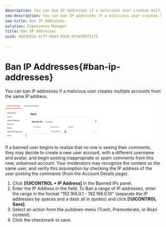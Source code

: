 ```yaml
---
description: You can ban IP addresses if a malicious user creates multiple accounts from the same IP address.
seo-description: You can ban IP addresses if a malicious user creates multiple accounts from the same IP address.
seo-title: Ban IP Addresses
solution: Experience Manager
title: Ban IP Addresses
uuid: 4d21b53e-4cf7-4da3-8910-9716709721f5

---
```


# Ban IP Addresses{#ban-ip-addresses}

You can ban IP addresses if a malicious user creates multiple accounts from the same IP address.

 ![](assets/Bans-1024x239.png)

If a banned user begins to realize that no one is seeing their comments, they may decide to create a new user account, with a different username and avatar, and begin posting inappropriate or spam comments from this new, unbanned account. Your moderators may recognize the content as the same user, and verify this assumption by checking the IP address of the user posting the comments (from the Account Details page).

1. Click **[!UICONTROL + IP Address]** in the Banned IPs panel.
1. Enter the IP Address in the field. To Ban a range of IP addresses, enter the range in the format “192.168.0.1 - 192.168.0.10” (separate the IP addresses by spaces and a dash all in quotes) and click **[!UICONTROL Save]**.
1. Select an action from the pulldown menu (Trash, Premoderate, or Bozo content).
1. Click the checkmark to save.
